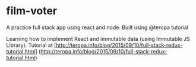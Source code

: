 # film-voter
A practice full stack app using react and node. Built using @teropa tutorial

Learning how to implement React and immutable data (using Immutable JS Library). Tutorial at [http://teropa.info/blog/2015/09/10/full-stack-redux-tutorial.html] (http://teropa.info/blog/2015/09/10/full-stack-redux-tutorial.html)
